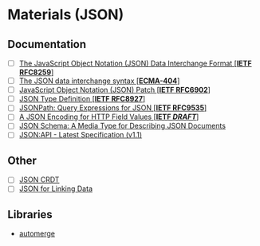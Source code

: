 # Materials (JSON)

## Documentation

- [ ] [The JavaScript Object Notation (JSON) Data Interchange Format [**IETF RFC8259**]](https://datatracker.ietf.org/doc/html/rfc8259)
- [ ] [The JSON data interchange syntax [**ECMA-404**]](https://ecma-international.org/publications-and-standards/standards/ecma-404/)
- [ ] [JavaScript Object Notation (JSON) Patch [**IETF RFC6902**]](https://datatracker.ietf.org/doc/html/rfc6902/)
- [ ] [JSON Type Definition [**IETF RFC8927**]](https://datatracker.ietf.org/doc/html/rfc8927)
- [ ] [JSONPath: Query Expressions for JSON [**IETF RFC9535**]](https://datatracker.ietf.org/doc/html/rfc9535)
- [ ] [A JSON Encoding for HTTP Field Values [**IETF *DRAFT***]](https://datatracker.ietf.org/doc/html/draft-reschke-http-jfv-15)
- [ ] [JSON Schema: A Media Type for Describing JSON Documents](https://json-schema.org/draft/2020-12/json-schema-core)
- [ ] [JSON:API - Latest Specification (v1.1)](https://jsonapi.org/format/)

## Other

- [ ]  [JSON CRDT](https://jsonjoy.com/specs/json-crdt)
- [ ]  [JSON for Linking Data](https://json-ld.org/)

## Libraries

- [automerge](https://github.com/automerge/automerge)
